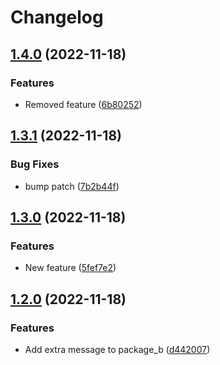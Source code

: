 # Changelog

## [1.4.0](https://github.com/kai-tub/monorepo-test/compare/package_b-v1.3.1...package_b-v1.4.0) (2022-11-18)


### Features

* Removed feature ([6b80252](https://github.com/kai-tub/monorepo-test/commit/6b802525ce6b00631936a9a3a7715ca61ca317ad))

## [1.3.1](https://github.com/kai-tub/monorepo-test/compare/package_b-v1.3.0...package_b-v1.3.1) (2022-11-18)


### Bug Fixes

* bump patch ([7b2b44f](https://github.com/kai-tub/monorepo-test/commit/7b2b44f924d68063cfb1d6683f080c843ab09ab9))

## [1.3.0](https://github.com/kai-tub/monorepo-test/compare/package_b-v1.2.0...package_b-v1.3.0) (2022-11-18)


### Features

* New feature ([5fef7e2](https://github.com/kai-tub/monorepo-test/commit/5fef7e26712a4d2f374ab9b47f127115daf8292e))

## [1.2.0](https://github.com/kai-tub/monorepo-test/compare/package_b-v1.1.1...package_b-v1.2.0) (2022-11-18)


### Features

* Add extra message to package_b ([d442007](https://github.com/kai-tub/monorepo-test/commit/d442007ef07783069d3761116c80fe2524ace3b2))
